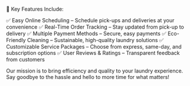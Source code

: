 🔑 Key Features Include:

✅ Easy Online Scheduling – Schedule pick-ups and deliveries at your convenience
✅ Real-Time Order Tracking – Stay updated from pick-up to delivery
✅ Multiple Payment Methods – Secure, easy payments
✅ Eco-Friendly Cleaning – Sustainable, high-quality laundry solutions
✅ Customizable Service Packages – Choose from express, same-day, and subscription options
✅ User Reviews & Ratings – Transparent feedback from customers

Our mission is to bring efficiency and quality to your laundry experience. Say goodbye to the hassle and hello to more time for what matters!
